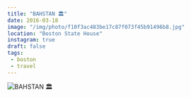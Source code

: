 ```yaml
---
title: "BAHSTAN 🏛"
date: 2016-03-18
image: "/img/photo/f10f3ac483be17c87f073f45b91496b8.jpg"
location: "Boston State House"
instagram: true
draft: false
tags:
 - boston
 - travel
---
```


![BAHSTAN 🏛](/img/photo/f10f3ac483be17c87f073f45b91496b8.jpg)
